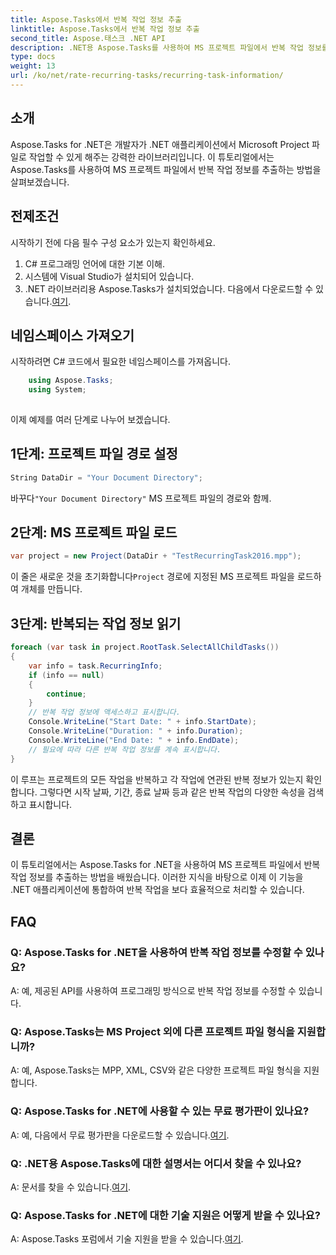 ```yaml
---
title: Aspose.Tasks에서 반복 작업 정보 추출
linktitle: Aspose.Tasks에서 반복 작업 정보 추출
second_title: Aspose.태스크 .NET API
description: .NET용 Aspose.Tasks를 사용하여 MS 프로젝트 파일에서 반복 작업 정보를 추출하는 방법을 알아보세요. .NET 개발자를 위한 손쉬운 통합.
type: docs
weight: 13
url: /ko/net/rate-recurring-tasks/recurring-task-information/
---
```

## 소개
Aspose.Tasks for .NET은 개발자가 .NET 애플리케이션에서 Microsoft Project 파일로 작업할 수 있게 해주는 강력한 라이브러리입니다. 이 튜토리얼에서는 Aspose.Tasks를 사용하여 MS 프로젝트 파일에서 반복 작업 정보를 추출하는 방법을 살펴보겠습니다.
## 전제조건
시작하기 전에 다음 필수 구성 요소가 있는지 확인하세요.
1. C# 프로그래밍 언어에 대한 기본 이해.
2. 시스템에 Visual Studio가 설치되어 있습니다.
3.  .NET 라이브러리용 Aspose.Tasks가 설치되었습니다. 다음에서 다운로드할 수 있습니다.[여기](https://releases.aspose.com/tasks/net/).
## 네임스페이스 가져오기
시작하려면 C# 코드에서 필요한 네임스페이스를 가져옵니다.
```csharp
    using Aspose.Tasks;
    using System;
    
```
이제 예제를 여러 단계로 나누어 보겠습니다.
## 1단계: 프로젝트 파일 경로 설정
```csharp
String DataDir = "Your Document Directory";
```
 바꾸다`"Your Document Directory"` MS 프로젝트 파일의 경로와 함께.
## 2단계: MS 프로젝트 파일 로드
```csharp
var project = new Project(DataDir + "TestRecurringTask2016.mpp");
```
 이 줄은 새로운 것을 초기화합니다`Project` 경로에 지정된 MS 프로젝트 파일을 로드하여 개체를 만듭니다.
## 3단계: 반복되는 작업 정보 읽기
```csharp
foreach (var task in project.RootTask.SelectAllChildTasks())
{
    var info = task.RecurringInfo;
    if (info == null)
    {
        continue;
    }
    // 반복 작업 정보에 액세스하고 표시합니다.
    Console.WriteLine("Start Date: " + info.StartDate);
    Console.WriteLine("Duration: " + info.Duration);
    Console.WriteLine("End Date: " + info.EndDate);
    // 필요에 따라 다른 반복 작업 정보를 계속 표시합니다.
}
```
이 루프는 프로젝트의 모든 작업을 반복하고 각 작업에 연관된 반복 정보가 있는지 확인합니다. 그렇다면 시작 날짜, 기간, 종료 날짜 등과 같은 반복 작업의 다양한 속성을 검색하고 표시합니다.
## 결론
이 튜토리얼에서는 Aspose.Tasks for .NET을 사용하여 MS 프로젝트 파일에서 반복 작업 정보를 추출하는 방법을 배웠습니다. 이러한 지식을 바탕으로 이제 이 기능을 .NET 애플리케이션에 통합하여 반복 작업을 보다 효율적으로 처리할 수 있습니다.
## FAQ
### Q: Aspose.Tasks for .NET을 사용하여 반복 작업 정보를 수정할 수 있나요?
A: 예, 제공된 API를 사용하여 프로그래밍 방식으로 반복 작업 정보를 수정할 수 있습니다.
### Q: Aspose.Tasks는 MS Project 외에 다른 프로젝트 파일 형식을 지원합니까?
A: 예, Aspose.Tasks는 MPP, XML, CSV와 같은 다양한 프로젝트 파일 형식을 지원합니다.
### Q: Aspose.Tasks for .NET에 사용할 수 있는 무료 평가판이 있나요?
 A: 예, 다음에서 무료 평가판을 다운로드할 수 있습니다.[여기](https://releases.aspose.com/).
### Q: .NET용 Aspose.Tasks에 대한 설명서는 어디서 찾을 수 있나요?
 A: 문서를 찾을 수 있습니다.[여기](https://reference.aspose.com/tasks/net/).
### Q: Aspose.Tasks for .NET에 대한 기술 지원은 어떻게 받을 수 있나요?
A: Aspose.Tasks 포럼에서 기술 지원을 받을 수 있습니다.[여기](https://forum.aspose.com/c/tasks/15).
